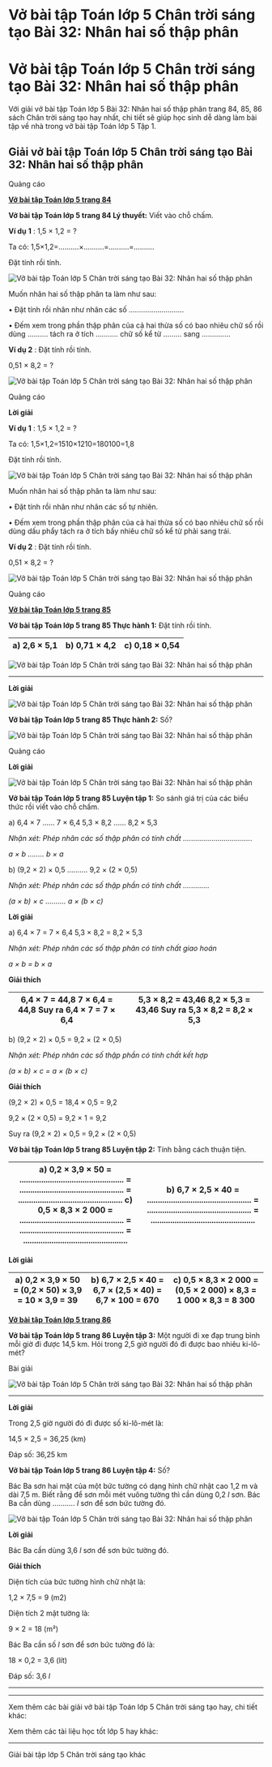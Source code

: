 # Vở bài tập Toán lớp 5 Chân trời sáng tạo Bài 32: Nhân hai số thập phân

# Vở bài tập Toán lớp 5 Chân trời sáng tạo Bài 32: Nhân hai số thập phân

Với giải vở bài tập Toán lớp 5 Bài 32: Nhân hai số thập phân trang 84, 85, 86 sách Chân trời sáng tạo hay nhất, chi tiết sẽ giúp học sinh dễ dàng làm bài tập về nhà trong vở bài tập Toán lớp 5 Tập 1.

## Giải vở bài tập Toán lớp 5 Chân trời sáng tạo Bài 32: Nhân hai số thập phân

Quảng cáo

[**Vở bài tập Toán lớp 5 trang 84**](https://vietjack.com/vbt-toan-5-ct/vbt-toan-lop-5-trang-84.jsp)

**Vở bài tập Toán lớp 5 trang 84 Lý thuyết:** Viết vào chỗ chấm.

**Ví dụ** **1** : 1,5 × 1,2 = ?

Ta có: 1,5×1,2=..........×..........=..........=..........

Đặt tính rồi tính.

![Vở bài tập Toán lớp 5 Chân trời sáng tạo Bài 32: Nhân hai số thập phân](https://vietjack.com/vbt-toan-5-ct/images/bai-32-nhan-hai-so-thap-phan.PNG)

Muốn nhân hai số thập phân ta làm như sau:

• Đặt tính rồi nhân như nhân các số ...........................

• Đếm xem trong phần thập phân của cả hai thừa số có bao nhiêu chữ số rồi dùng .......... tách ra ở tích ........... chữ số kể từ ......... sang ..............

**Ví dụ 2** : Đặt tính rồi tính.

0,51 × 8,2 = ?

![Vở bài tập Toán lớp 5 Chân trời sáng tạo Bài 32: Nhân hai số thập phân](https://vietjack.com/vbt-toan-5-ct/images/bai-32-nhan-hai-so-thap-phan-1.PNG)

Quảng cáo

**Lời giải**

**Ví dụ** **1** : 1,5 × 1,2 = ?

Ta có: 1,5×1,2=1510×1210=180100=1,8

Đặt tính rồi tính.

![Vở bài tập Toán lớp 5 Chân trời sáng tạo Bài 32: Nhân hai số thập phân](https://vietjack.com/vbt-toan-5-ct/images/bai-32-nhan-hai-so-thap-phan-2.PNG)

Muốn nhân hai số thập phân ta làm như sau:

• Đặt tính rồi nhân như nhân các số tự nhiên.

• Đếm xem trong phần thập phân của cả hai thừa số có bao nhiêu chữ số rồi dùng dấu phẩy tách ra ở tích bấy nhiêu chữ số kể từ phải sang trái.

**Ví dụ 2** : Đặt tính rồi tính.

0,51 × 8,2 = ?

![Vở bài tập Toán lớp 5 Chân trời sáng tạo Bài 32: Nhân hai số thập phân](https://vietjack.com/vbt-toan-5-ct/images/bai-32-nhan-hai-so-thap-phan-3.PNG)

Quảng cáo

[**Vở bài tập Toán lớp 5 trang 85**](https://vietjack.com/vbt-toan-5-ct/vbt-toan-lop-5-trang-85.jsp)

**Vở bài tập Toán lớp 5 trang 85 Thực hành 1:** Đặt tính rồi tính.

a) 2,6 × 5,1 |  b) 0,71 × 4,2 |  c) 0,18 × 0,54  
---|---|---  
  
![Vở bài tập Toán lớp 5 Chân trời sáng tạo Bài 32: Nhân hai số thập phân](https://vietjack.com/vbt-toan-5-ct/images/bai-32-nhan-hai-so-thap-phan-0.PNG)

****

**Lời giải**

![Vở bài tập Toán lớp 5 Chân trời sáng tạo Bài 32: Nhân hai số thập phân](https://vietjack.com/vbt-toan-5-ct/images/bai-32-nhan-hai-so-thap-phan-4.PNG)

**Vở bài tập Toán lớp 5 trang 85 Thực hành 2:** Số?

![Vở bài tập Toán lớp 5 Chân trời sáng tạo Bài 32: Nhân hai số thập phân](https://vietjack.com/vbt-toan-5-ct/images/bai-32-nhan-hai-so-thap-phan-5.PNG)

Quảng cáo

**Lời giải**

![Vở bài tập Toán lớp 5 Chân trời sáng tạo Bài 32: Nhân hai số thập phân](https://vietjack.com/vbt-toan-5-ct/images/bai-32-nhan-hai-so-thap-phan-6.PNG)

**Vở bài tập Toán lớp 5 trang 85 Luyện tập 1:** So sánh giá trị của các biểu thức rồi viết vào chỗ chấm.

a) 6,4 × 7 ...... 7 × 6,4 5,3 × 8,2 ...... 8,2 × 5,3

_Nhận xét: Phép nhân các số thập phân có tính chất .................................._

_a × b ........ b × a_

b) (9,2 × 2) × 0,5 .......... 9,2 × (2 × 0,5)

_Nhận xét: Phép nhân các số thập phần có tính chất ............._

_(a × b) × c .......... a × (b × c)_

**Lời giải**

a) 6,4 × 7 = 7 × 6,4 5,3 × 8,2 = 8,2 × 5,3

_Nhận xét: Phép nhân các số thập phân có tính chất giao hoán_

_a × b = b × a_

**Giải thích**

6,4 × 7 = 44,8 7 × 6,4 = 44,8 Suy ra 6,4 × 7 = 7 × 6,4 |  5,3 × 8,2 = 43,46 8,2 × 5,3 = 43,46 Suy ra 5,3 × 8,2 = 8,2 × 5,3  
---|---  
  
b) (9,2 × 2) × 0,5 = 9,2 × (2 × 0,5)

_Nhận xét: Phép nhân các số thập phần có tính chất kết hợp_

_(a × b) × c = a × (b × c)_

**Giải thích**

(9,2 × 2) × 0,5 = 18,4 × 0,5 = 9,2

9,2 × (2 × 0,5) = 9,2 × 1 = 9,2

Suy ra (9,2 × 2) × 0,5 = 9,2 × (2 × 0,5)

**Vở bài tập Toán lớp 5 trang 85 Luyện tập 2:** Tính bằng cách thuận tiện.

a) 0,2 × 3,9 × 50 = ................................................ = ................................................ = ................................................ c) 0,5 × 8,3 × 2 000 = ................................................ = ................................................ = ................................................ |  b) 6,7 × 2,5 × 40 = ................................................ = ................................................ = ................................................  
---|---  
  
**Lời giải**

a) 0,2 × 3,9 × 50 = (0,2 × 50) × 3,9 = 10 × 3,9 = 39 |  b) 6,7 × 2,5 × 40 = 6,7 × (2,5 × 40) = 6,7 × 100 = 670 |  c) 0,5 × 8,3 × 2 000 = (0,5 × 2 000) × 8,3 = 1 000 × 8,3 = 8 300  
---|---|---  
  
[**Vở bài tập Toán lớp 5 trang 86**](https://vietjack.com/vbt-toan-5-ct/vbt-toan-lop-5-trang-86.jsp)

**Vở bài tập Toán lớp 5 trang 86 Luyện tập 3:** Một người đi xe đạp trung bình mỗi giờ đi được 14,5 km. Hỏi trong 2,5 giờ người đó đi được bao nhiêu ki-lô-mét?

Bài giải

![Vở bài tập Toán lớp 5 Chân trời sáng tạo Bài 32: Nhân hai số thập phân](https://vietjack.com/vbt-toan-5-ct/images/bai-32-nhan-hai-so-thap-phan-8.PNG)

****

**Lời giải**

Trong 2,5 giờ người đó đi được số ki-lô-mét là:

14,5 × 2,5 = 36,25 (km)

Đáp số: 36,25 km

**Vở bài tập Toán lớp 5 trang 86 Luyện tập 4:** Số?

Bác Ba sơn hai mặt của một bức tường có dạng hình chữ nhật cao 1,2 m và dài 7,5 m. Biết rằng để sơn mỗi mét vuông tường thì cần dùng 0,2 _l_ sơn. Bác Ba cần dùng ........... _l_ sơn để sơn bức tường đó.

![Vở bài tập Toán lớp 5 Chân trời sáng tạo Bài 32: Nhân hai số thập phân](https://vietjack.com/vbt-toan-5-ct/images/bai-32-nhan-hai-so-thap-phan-7.PNG)

**Lời giải**

Bác Ba cần dùng 3,6 _l_ sơn để sơn bức tường đó.

**Giải thích**

Diện tích của bức tường hình chữ nhật là:

1,2 × 7,5 = 9 (m2)

Diện tích 2 mặt tường là:

9 × 2 = 18 (m²)

Bác Ba cần số _l_ sơn để sơn bức tường đó là:

18 × 0,2 = 3,6 (lít)

Đáp số: 3,6 _l_

****

****

Xem thêm các bài giải vở bài tập Toán lớp 5 Chân trời sáng tạo hay, chi tiết khác:

Xem thêm các tài liệu học tốt lớp 5 hay khác:

* * *

Giải bài tập lớp 5 Chân trời sáng tạo khác
